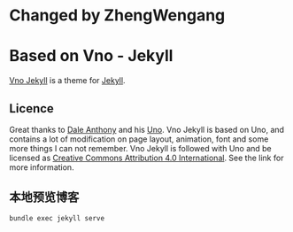# Changed by ZhengWengang
# Based on Vno - Jekyll

[Vno Jekyll](https://github.com/onevcat/vno-jekyll) is a theme for [Jekyll](http://jekyllrb.com).

## Licence

Great thanks to [Dale Anthony](https://github.com/daleanthony) and his [Uno](https://github.com/daleanthony/uno). Vno Jekyll is based on Uno, and contains a lot of modification on page layout, animation, font and some more things I can not remember. Vno Jekyll is followed with Uno and be licensed as [Creative Commons Attribution 4.0 International](http://creativecommons.org/licenses/by/4.0/). See the link for more information.

## 本地预览博客
```
bundle exec jekyll serve
```

